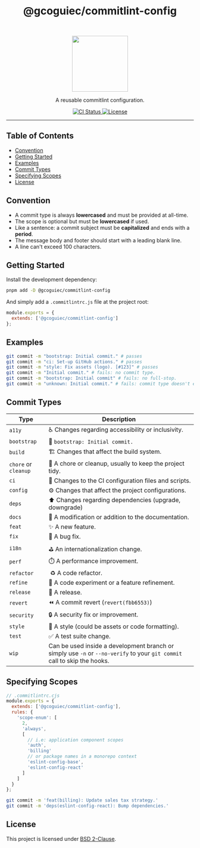 <h1 align="center">@gcoguiec/commitlint-config</h1>
<br>
<p align="center">
  <img src="https://commitlint.js.org/assets/icon.svg" width="150" alt=""/>
</p>
<p align="center">
  A reusable commitlint configuration.
</p>
<p align="center">
  <a href="https://github.com/gcoguiec/commitlint-config/actions/workflows/ci.yml">
    <img src="https://img.shields.io/github/actions/workflow/status/gcoguiec/commitlint-config/ci.yml?branch=main&label=ci&style=flat-square" alt="CI Status"/>
  </a>
  <a href="https://github.com/gcoguiec/commitlint-config/blob/main/LICENSE.md">
    <img src="https://img.shields.io/github/license/gcoguiec/commitlint-config?style=flat-square&label=License"
         alt="License"/>
  </a>
</p>

<hr>

## Table of Contents

- [Convention](#convention)
- [Getting Started](#getting-started)
- [Examples](#examples)
- [Commit Types](#commit-types)
- [Specifying Scopes](#specifying-scopes)
- [License](#license)

## Convention

- A commit type is always **lowercased** and must be provided at all-time.
- The scope is optional but must be **lowercased** if used.
- Like a sentence: a commit subject must be **capitalized** and ends with a **period**.
- The message body and footer should start with a leading blank line.
- A line can't exceed 100 characters.

## Getting Started

Install the development dependency:

```bash
pnpm add -D @gcoguiec/commitlint-config
```

And simply add a `.commitlintrc.js` file at the project root:

```js
module.exports = {
  extends: ['@gcoguiec/commitlint-config']
};
```

## Examples

```bash
git commit -m "bootstrap: Initial commit." # passes
git commit -m "ci: Set-up GitHub actions." # passes
git commit -m "style: Fix assets (logo). [#123]" # passes
git commit -m "Initial commit." # fails: no commit type.
git commit -m "bootstrap: Initial commit" # fails: no full-stop.
git commit -m "unknown: Initial commit." # fails: commit type doesn't exists.
```

## Commit Types

| Type                 | Description                                                                                                              |
| -------------------- | ------------------------------------------------------------------------------------------------------------------------ |
| `a11y`               | ♿️ Changes regarding accessibility or inclusivity.                                                                      |
| `bootstrap`          | 🎉 `bootstrap: Initial commit.`                                                                                          |
| `build`              | 🏗️ Changes that affect the build system.                                                                                 |
| `chore` or `cleanup` | 🧹 A chore or cleanup, usually to keep the project tidy.                                                                 |
| `ci`                 | 👷 Changes to the CI configuration files and scripts.                                                                    |
| `config`             | ⚙️ Changes that affect the project configurations.                                                                       |
| `deps`               | ⬆️ Changes regarding dependencies (upgrade, downgrade)                                                                   |
| `docs`               | 📖 A modification or addition to the documentation.                                                                      |
| `feat`               | ✨ A new feature.                                                                                                        |
| `fix`                | 🐛 A bug fix.                                                                                                            |
| `i18n`               | ⛳️ An internationalization change.                                                                                      |
| `perf`               | ⏱️ A performance improvement.                                                                                            |
| `refactor`           |  ♻️ A code refactor.                                                                                                     |
| `refine`             | 🧪 A code experiment or a feature refinement.                                                                            |
| `release`            | 🔖 A release.                                                                                                            |
| `revert`             | ⏪️ A commit revert (`revert(fbb6553)`)                                                                                  |
| `security`           | 🔒️ A security fix or improvement.                                                                                       |
| `style`              | 💄 A style (could be assets or code formatting).                                                                         |
| `test`               | ✅ A test suite change.                                                                                                  |
| `wip`                | Can be used inside a development branch or simply use `-n` or `--no-verify` to your `git commit` call to skip the hooks. |

## Specifying Scopes

```js
// .commitlintrc.cjs
module.exports = {
  extends: ['@gcoguiec/commitlint-config'],
  rules: {
    'scope-enum': [
      2,
      'always',
      [
        // i.e: application component scopes
        'auth',
        'billing'
        // or package names in a monorepo context
        'eslint-config-base',
        'eslint-config-react'
      ]
    ]
  }
};
```

```bash
git commit -m 'feat(billing): Update sales tax strategy.'
git commit -m 'deps(eslint-config-react): Bump dependencies.'
```

## License

This project is licensed under [BSD 2-Clause](https://spdx.org/licenses/BSD-2-Clause.html).
